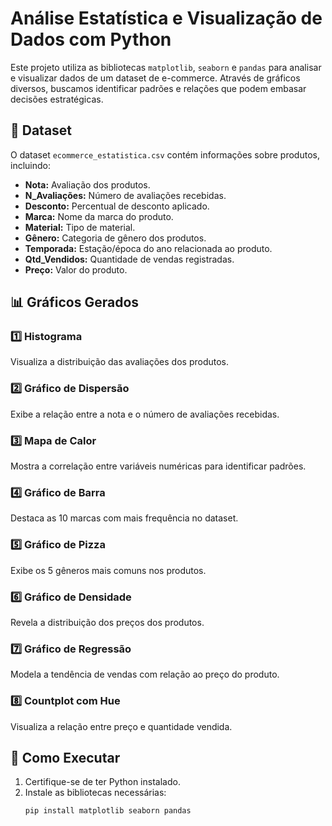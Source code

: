# Análise Estatística e Visualização de Dados com Python

Este projeto utiliza as bibliotecas `matplotlib`, `seaborn` e `pandas` para analisar e visualizar dados de um dataset de e-commerce. Através de gráficos diversos, buscamos identificar padrões e relações que podem embasar decisões estratégicas.

## 📂 Dataset

O dataset `ecommerce_estatistica.csv` contém informações sobre produtos, incluindo:
- **Nota:** Avaliação dos produtos.
- **N_Avaliações:** Número de avaliações recebidas.
- **Desconto:** Percentual de desconto aplicado.
- **Marca:** Nome da marca do produto.
- **Material:** Tipo de material.
- **Gênero:** Categoria de gênero dos produtos.
- **Temporada:** Estação/época do ano relacionada ao produto.
- **Qtd_Vendidos:** Quantidade de vendas registradas.
- **Preço:** Valor do produto.

## 📊 Gráficos Gerados

### 1️⃣ Histograma
Visualiza a distribuição das avaliações dos produtos.

### 2️⃣ Gráfico de Dispersão
Exibe a relação entre a nota e o número de avaliações recebidas.

### 3️⃣ Mapa de Calor
Mostra a correlação entre variáveis numéricas para identificar padrões.

### 4️⃣ Gráfico de Barra
Destaca as 10 marcas com mais frequência no dataset.

### 5️⃣ Gráfico de Pizza
Exibe os 5 gêneros mais comuns nos produtos.

### 6️⃣ Gráfico de Densidade
Revela a distribuição dos preços dos produtos.

### 7️⃣ Gráfico de Regressão
Modela a tendência de vendas com relação ao preço do produto.

### 8️⃣ Countplot com Hue
Visualiza a relação entre preço e quantidade vendida.

## 🚀 Como Executar
1. Certifique-se de ter Python instalado.
2. Instale as bibliotecas necessárias:
   ```bash
   pip install matplotlib seaborn pandas
